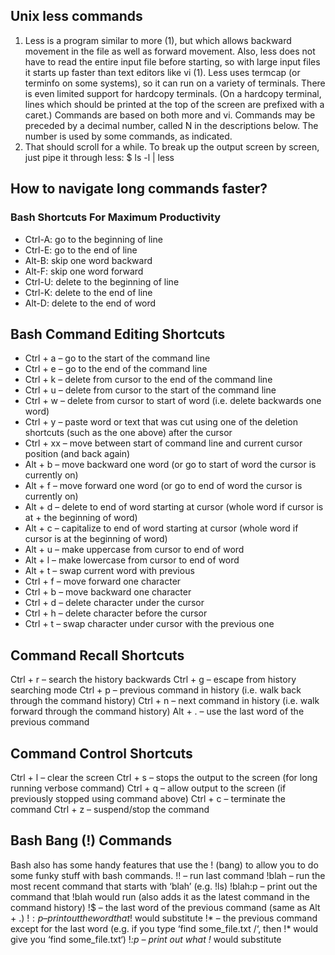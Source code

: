 ## Unix less commands
1.  Less  is  a program similar to more (1), but which allows backward movement in the file as well as forward movement.  Also, less does not have to read the entire input  file  before starting,  so  with  large  input files it starts up faster than text editors like vi (1). Less uses termcap (or terminfo on some systems), so it can run on a variety of  terminals. There  is  even  limited  support  for hardcopy terminals.  (On a hardcopy terminal, lines which should be printed at the top of the screen are prefixed with a caret.) Commands are based on both more and vi.  Commands may be preceded  by  a  decimal  number, called N in the descriptions below.  The number is used by some commands, as indicated.
2. That should scroll for a while. To break up the output screen by screen, just pipe it through less: $ ls -l | less

## How to navigate long commands faster?
### Bash Shortcuts For Maximum Productivity
+ Ctrl-A: go to the beginning of line
+ Ctrl-E: go to the end of line
+ Alt-B: skip one word backward
+ Alt-F: skip one word forward
+ Ctrl-U: delete to the beginning of line
+ Ctrl-K: delete to the end of line
+ Alt-D: delete to the end of word

## Bash Command Editing Shortcuts
+ Ctrl + a – go to the start of the command line
+ Ctrl + e – go to the end of the command line
+ Ctrl + k – delete from cursor to the end of the command line
+ Ctrl + u – delete from cursor to the start of the command line
+ Ctrl + w – delete from cursor to start of word (i.e. delete backwards one word)
+ Ctrl + y – paste word or text that was cut using one of the deletion shortcuts (such as the one above) after the cursor
+ Ctrl + xx – move between start of command line and current cursor position (and back again)
+ Alt + b – move backward one word (or go to start of word the cursor is currently on)
+ Alt + f – move forward one word (or go to end of word the cursor is currently on)
+ Alt + d – delete to end of word starting at cursor (whole word if cursor is at + the beginning of word)
+ Alt + c – capitalize to end of word starting at cursor (whole word if cursor is at the beginning of word)
+ Alt + u – make uppercase from cursor to end of word
+ Alt + l – make lowercase from cursor to end of word
+ Alt + t – swap current word with previous
+ Ctrl + f – move forward one character
+ Ctrl + b – move backward one character
+ Ctrl + d – delete character under the cursor
+ Ctrl + h – delete character before the cursor
+ Ctrl + t – swap character under cursor with the previous one

## Command Recall Shortcuts
Ctrl + r – search the history backwards
Ctrl + g – escape from history searching mode
Ctrl + p – previous command in history (i.e. walk back through the command history)
Ctrl + n – next command in history (i.e. walk forward through the command history)
Alt + . – use the last word of the previous command

## Command Control Shortcuts
Ctrl + l – clear the screen
Ctrl + s – stops the output to the screen (for long running verbose command)
Ctrl + q – allow output to the screen (if previously stopped using command above)
Ctrl + c – terminate the command
Ctrl + z – suspend/stop the command

## Bash Bang (!) Commands
Bash also has some handy features that use the ! (bang) to allow you to do some funky stuff with bash commands.
!! – run last command
!blah – run the most recent command that starts with ‘blah’ (e.g. !ls)
!blah:p – print out the command that !blah would run (also adds it as the latest command in the command history)
!$ – the last word of the previous command (same as Alt + .)
!$:p – print out the word that !$ would substitute
!* – the previous command except for the last word (e.g. if you type ‘find some_file.txt /‘, then !* would give you ‘find some_file.txt‘)
!*:p – print out what !* would substitute

